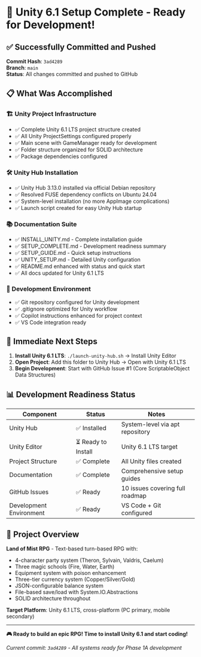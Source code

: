 # 🎉 Unity 6.1 Setup Complete - Ready for Development!

## ✅ Successfully Committed and Pushed

**Commit Hash**: `3ad4289`  
**Branch**: `main`  
**Status**: All changes committed and pushed to GitHub

## 📋 What Was Accomplished

### 🏗️ Unity Project Infrastructure
- ✅ Complete Unity 6.1 LTS project structure created
- ✅ All Unity ProjectSettings configured properly
- ✅ Main scene with GameManager ready for development
- ✅ Folder structure organized for SOLID architecture
- ✅ Package dependencies configured

### 🛠️ Unity Hub Installation  
- ✅ Unity Hub 3.13.0 installed via official Debian repository
- ✅ Resolved FUSE dependency conflicts on Ubuntu 24.04
- ✅ System-level installation (no more AppImage complications)
- ✅ Launch script created for easy Unity Hub startup

### 📚 Documentation Suite
- ✅ INSTALL_UNITY.md - Complete installation guide
- ✅ SETUP_COMPLETE.md - Development readiness summary  
- ✅ SETUP_GUIDE.md - Quick setup instructions
- ✅ UNITY_SETUP.md - Detailed Unity configuration
- ✅ README.md enhanced with status and quick start
- ✅ All docs updated for Unity 6.1 LTS

### 🔧 Development Environment
- ✅ Git repository configured for Unity development
- ✅ .gitignore optimized for Unity workflow
- ✅ Copilot instructions enhanced for project context
- ✅ VS Code integration ready

## 🚀 Immediate Next Steps

1. **Install Unity 6.1 LTS**: `./launch-unity-hub.sh` → Install Unity Editor
2. **Open Project**: Add this folder to Unity Hub → Open with Unity 6.1 LTS  
3. **Begin Development**: Start with GitHub Issue #1 (Core ScriptableObject Data Structures)

## 📊 Development Readiness Status

| Component | Status | Notes |
|-----------|--------|-------|
| Unity Hub | ✅ Installed | System-level via apt repository |
| Unity Editor | ⏳ Ready to Install | Unity 6.1 LTS target |
| Project Structure | ✅ Complete | All Unity files created |
| Documentation | ✅ Complete | Comprehensive setup guides |
| GitHub Issues | ✅ Ready | 10 issues covering full roadmap |
| Development Environment | ✅ Ready | VS Code + Git configured |

## 🎯 Project Overview

**Land of Mist RPG** - Text-based turn-based RPG with:
- 4-character party system (Theron, Sylvain, Valdris, Caelum)
- Three magic schools (Fire, Water, Earth) 
- Equipment system with poison enhancement
- Three-tier currency system (Copper/Silver/Gold)
- JSON-configurable balance system
- File-based save/load with System.IO.Abstractions
- SOLID architecture throughout

**Target Platform**: Unity 6.1 LTS, cross-platform (PC primary, mobile secondary)

---

**🎮 Ready to build an epic RPG! Time to install Unity 6.1 and start coding!** 

*Current commit: `3ad4289` - All systems ready for Phase 1A development*
